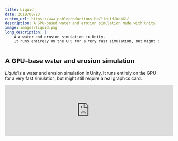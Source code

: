 ```yaml
---
title: Liquid
date: 2019/08/23
custom_url: https://www.pabloproductions.be/liquid/WebGL/
description: A GPU-based water and erosion simulation made with Unity
image: images/liquid.png
long_description: |
    A a water and erosion simulation in Unity. 
    It runs entirely on the GPU for a very fast simulation, but might still require a real graphics card.
---
```


## A GPU-base water and erosion simulation

*Liquid* is a water and erosion simulation in Unity. 
It runs entirely on the GPU for a very fast simulation, but might still require a real graphics card.

<iframe src="https://itch.io/embed/447082" width="552" height="167" frameborder="0" class="center_iframe"></iframe>
